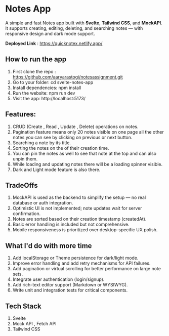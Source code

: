 # Notes App
A simple and fast Notes app built with **Svelte**, **Tailwind CSS**, and **MockAPI**. It supports creating, editing, deleting, and searching notes — with responsive design and dark mode support.

**Deployed Link** : https://quicknotex.netlify.app/

## How to run the app

1. First clone the repo : https://github.com/aaryarastogi/notesassignment.git
2. Go to your folder: cd svelte-notes-app
3. Install dependencies:  npm install 
4. Run the website: npm run dev
5. Visit the app: http://localhost:5173/

## Features:
1. CRUD (Create , Read , Update , Delete) operations on notes.
2. Pagination feature means only 20 notes visible on one page all the other notes you can see by clicking on previous or next button.
3. Searching a note by its title.
4. Sorting the notes on the of their creation time.
5. You can pin the notes as well to see that note at the top and can also unpin them.
6. While loading and updating notes there will be a loading spinner visible.
7. Dark and Light mode feature is also there.

## TradeOffs
1. MockAPI is used as the backend to simplify the setup — no real database or auth integration.
2. Optimistic UI is not implemented; note updates wait for server confirmation.
3. Notes are sorted based on their creation timestamp (createdAt).
4. Basic error handling is included but not comprehensive.
5. Mobile responsiveness is prioritized over desktop-specific UX polish.

## What I'd do with more time
1. Add localStorage or Theme persistence for dark/light mode.
2. Improve error handling and add retry mechanisms for API failures.
3. Add pagination or virtual scrolling for better performance on large note sets.
4. Integrate user authentication (login/signup).
5. Add rich-text editor support (Markdown or WYSIWYG).
6. Write unit and integration tests for critical components.

## Tech Stack
1. Svelte
2. Mock API , Fetch API
3. Tailwind CSS
